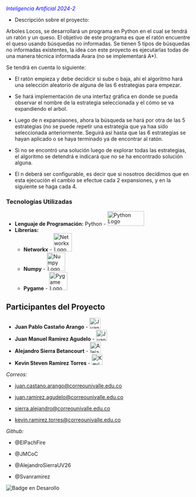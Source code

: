 <span style ="color:blue">_Inteligencia Artificial 2024-2_</span> 

- Descripción sobre el proyecto:

Arboles Locos, se desarrollará un programa en Python en el cual se tendrá un ratón y un queso. El objetivo de este programa es que el ratón encuentre el queso usando búsquedas no informadas. Se tienen 5 tipos de búsquedas no informadas existentes, la idea con este proyecto es ejecutarlas todas de una manera técnica informada Avara (no se implementará A*).

Se tendrá en cuenta lo siguiente:

- El ratón empieza y debe decidicir si sube o baja, ahí el algoritmo hará una selección aleatorio de alguna de las 6 estrategias para empezar.

- Se hará implementación de una interfaz gráfica en donde se pueda observar el nombre de la estrategia seleccionada y el cómo se va expandiendo el arbol.

- Luego de n expansiaones, ahora la búsqueda se hará por otra de las 5 estrategias (no se puede repetir una estrategia que ya haa sido seleccionada anteriormente. Seguirá así hasta que las 6 estrategias se hayan aplicado o se haya terminado ya de encontrar al ratón.

- Si no se encontró una solución luego de explorar todas las estrategias, el algoritmo se detendrá e indicará que no se ha encontrado solución alguna.

- El n deberá ser configurable, es decir que si nosotros decidimos que en esta ejecución el cambio se efectue cada 2 expansiones, y en la siguiente se haga cada 4.

### Tecnologías Utilizadas

- **Lenguaje de Programación:** Python - <img src="https://www.python.org/static/community_logos/python-logo-inkscape.svg" width="100" height="40" alt="Python Logo">
- **Librerías:**
  - **Networkx** - <img src="https://avatars.githubusercontent.com/u/388785?s=200&v=4" width="50" height="50" alt="Networkx Logo">
  - **Numpy** - <img src="https://numpy.org/images/logo.svg" width="50" height="50" alt="Numpy Logo">
  - **Pygame** - <img src="https://avatars.githubusercontent.com/u/20628127?s=200&v=4" width="50" height="50" alt="Pygame Logo">




## Participantes del Proyecto

- **Juan Pablo Castaño Arango** - <img src="https://github.com/ElPachFire.png" width="30" height="30" alt="Juan Pablo Castaño Arango">
- **Juan Manuel Ramirez Agudelo** - <img src="https://github.com/JMCoC.png" width="30" height="30" alt="Juan Manuel Ramirez Agudelo">
- **Alejandro Sierra Betancourt** - <img src="https://github.com/AlejandroSierraUV26.png" width="30" height="30" alt="Alejandro Sierra Betancourt">
- **Kevin Steven Ramirez Torres** - <img src="https://github.com/svenramirez.png" width="30" height="30" alt="Kevin Steven Ramirez Torres">




_Correos:_

- juan.castano.arango@correounivalle.edu.co

- juan.ramirez.agudelo@correounivalle.edu.co

- sierra.alejandro@correounivalle.edu.co

- kevin.ramirez.torres@correounivalle.edu.co

_Github:_

- @ElPachFire
  
- @JMCoC
  
- @AlejandroSierraUV26
  
- @Svanramirez

![Badge en Desarollo](https://img.shields.io/badge/STATUS-EN%20DESAROLLO-blue)
